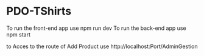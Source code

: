 # PDO-TShirts

To run the front-end  app use npm run dev
To run the back-end  app use npm start

to Acces to the route of Add Product use http://localhost:Port/AdminGestion
